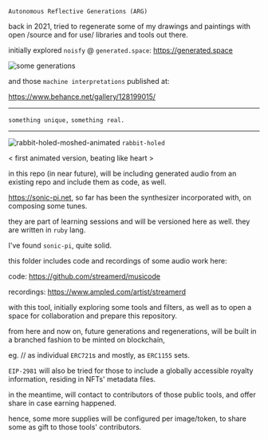     Autonomous Reflective Generations (ARG)

back in 2021, tried to regenerate some of my drawings and paintings with open /source and for use/ libraries and tools out there. 

initially explored `noisfy` @ `generated.space`: https://generated.space  


![some generations][project_arg_some_gens]


and those `machine interpretations` published at:

https://www.behance.net/gallery/128199015/

---
`something unique,` `something real.`

---



![rabbit-holed-moshed-animated][rabbit-holed-moshed-animated]
`rabbit-holed` 

< first animated version, beating like heart >

in this repo (in near future), will be including generated audio from an existing repo and include them as code, as well.

https://sonic-pi.net, so far has been the synthesizer incorporated with, on composing some tunes.

they are part of learning sessions and will be versioned here as well. they are written in `ruby` lang. 

I've found `sonic-pi`, quite solid. 

this folder includes code and recordings of some audio work here:

code: https://github.com/streamerd/musicode

recordings: 
https://www.ampled.com/artist/streamerd

with this tool, initially exploring some tools and filters, as well as to open a space for collaboration and prepare this repository.

from here and now on, future generations and regenerations, will be built in a branched fashion to be minted on blockchain, 

eg.  // as individual `ERC721`s and mostly, as `ERC1155` sets.

`EIP-2981` will also be tried for those to include a globally accessible royalty information, residing in NFTs' metadata files.

in the meantime, will contact to contributors of those public tools, and offer share in case earning happened. 

hence, some more supplies will be configured per image/token, to share some as gift to those tools' contributors.


 [project_arg_some_gens]: visual/outcomes/noisify/project_arg_some_gens.png


[rabbit-holed-moshed-animated]: visual/outcomes/photomosh/gif/rabbit_holed_00.gif
